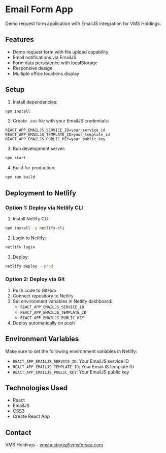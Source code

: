 # Email Form App

Demo request form application with EmailJS integration for VMS Holdings.

## Features

- Demo request form with file upload capability
- Email notifications via EmailJS
- Form data persistence with localStorage
- Responsive design
- Multiple office locations display

## Setup

1. Install dependencies:
```bash
npm install
```

2. Create `.env` file with your EmailJS credentials:
```
REACT_APP_EMAILJS_SERVICE_ID=your_service_id
REACT_APP_EMAILJS_TEMPLATE_ID=your_template_id
REACT_APP_EMAILJS_PUBLIC_KEY=your_public_key
```

3. Run development server:
```bash
npm start
```

4. Build for production:
```bash
npm run build
```

## Deployment to Netlify

### Option 1: Deploy via Netlify CLI

1. Install Netlify CLI:
```bash
npm install -g netlify-cli
```

2. Login to Netlify:
```bash
netlify login
```

3. Deploy:
```bash
netlify deploy --prod
```

### Option 2: Deploy via Git

1. Push code to GitHub
2. Connect repository to Netlify
3. Set environment variables in Netlify dashboard:
   - `REACT_APP_EMAILJS_SERVICE_ID`
   - `REACT_APP_EMAILJS_TEMPLATE_ID`
   - `REACT_APP_EMAILJS_PUBLIC_KEY`
4. Deploy automatically on push

## Environment Variables

Make sure to set the following environment variables in Netlify:

- `REACT_APP_EMAILJS_SERVICE_ID`: Your EmailJS service ID
- `REACT_APP_EMAILJS_TEMPLATE_ID`: Your EmailJS template ID
- `REACT_APP_EMAILJS_PUBLIC_KEY`: Your EmailJS public key

## Technologies Used

- React
- EmailJS
- CSS3
- Create React App

## Contact

VMS Holdings - vmsholdings@vmsforsea.com